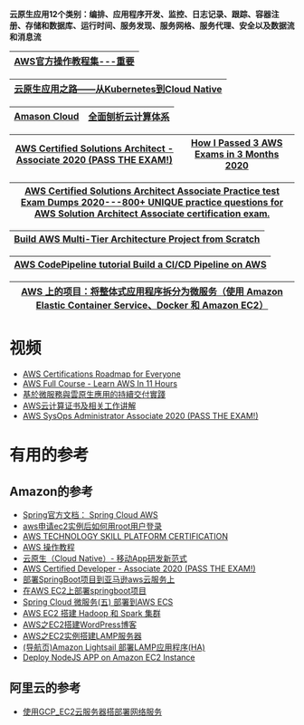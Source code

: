 
**云原生应用12个类别：编排、应用程序开发、监控、日志记录、跟踪、容器注册、存储和数据库、运行时间、服务发现、服务网格、服务代理、安全以及数据流和消息流**

[AWS官方操作教程集---重要](https://aws.amazon.com/cn/getting-started/hands-on/)|
---|

[云原生应用之路——从Kubernetes到Cloud Native](https://jimmysong.io/kubernetes-handbook/cloud-native/from-kubernetes-to-cloud-native.html)|
---|


 [Amason Cloud](https://github.com/stevenli91748/Cloud/blob/master/Amason%20Cloud.md)|[全面刨析云计算体系](https://www.youtube.com/watch?v=8Okv5jyuEj8)|
 ---|---|



[AWS Certified Solutions Architect - Associate 2020 (PASS THE EXAM!)](https://www.youtube.com/watch?v=Ia-UEYYR44s)|[How I Passed 3 AWS Exams in 3 Months 2020](https://www.youtube.com/watch?v=Z-8bVozLo0w)|
---|---|

[AWS Certified Solutions Architect Associate Practice test Exam Dumps 2020---800+ UNIQUE practice questions for AWS Solution Architect Associate certification exam.](https://skillcertpro.com/product/aws-certified-solutions-architect-associate-practice-exam-set-2020/)|
---|

[Build AWS Multi-Tier Architecture Project from Scratch](https://www.youtube.com/watch?v=DoaeNEytnuA&list=RDCMUCCktnahuRFYIBtNnKT5IYyg&start_radio=1&t=2192)|
---|

[AWS CodePipeline tutorial  Build a CI/CD Pipeline on AWS](https://www.youtube.com/watch?v=NwzJCSPSPZs)|
---|

[AWS 上的项目：将整体式应用程序拆分为微服务（使用 Amazon Elastic Container Service、Docker 和 Amazon EC2）](https://aws.amazon.com/cn/getting-started/hands-on/break-monolith-app-microservices-ecs-docker-ec2/)|
---|

# 视频
* [AWS Certifications Roadmap for Everyone](https://www.youtube.com/watch?v=P2FKdqPbyk0)
* [ AWS Full Course - Learn AWS In 11 Hours](https://www.youtube.com/watch?v=cJLJrLlZ8no)
* [基於微服務與雲原生應用的持續交付實踐](https://www.youtube.com/watch?v=-noLaByJBDk)
* [AWS云计算证书及相关工作讲解](https://www.jiuzhang.com/seminar/153/)
* [AWS SysOps Administrator Associate 2020 (PASS THE EXAM!)](https://www.youtube.com/watch?v=KX_AfyrhlgQ)
# 有用的参考

## Amazon的参考
* [Spring官方文档： Spring Cloud AWS](https://cloud.spring.io/spring-cloud-aws/spring-cloud-aws.html#_basic_setup)
* [aws申请ec2实例后如何用root用户登录](https://www.cnblogs.com/yangzhaon/p/11969481.html)
* [AWS TECHNOLOGY SKILL PLATFORM CERTIFICATION](https://www.claydesk.com/)
* [ AWS 操作教程](https://aws.amazon.com/cn/getting-started/hands-on/?awsf.getting-started-content-type=*all&awsf.getting-started-category=*all)
* [云原生（Cloud Native）- 移动App研发新范式](https://www.douban.com/note/638744953/)
* [AWS Certified Developer - Associate 2020 (PASS THE EXAM!)](https://www.youtube.com/watch?v=RrKRN9zRBWs&t=3s)
* [部署SpringBoot项目到亚马逊aws云服务上](https://www.twblogs.net/a/5cb0c671bd9eee480f075dcf/?lang=zh-cn)
* [在AWS EC2上部署springboot项目](https://www.cnblogs.com/yelao/p/12589098.html)
* [Spring Cloud 微服务(五) 部署到AWS ECS](https://www.jianshu.com/p/1617d6948ee8)
* [AWS EC2 搭建 Hadoop 和 Spark 集群](https://www.cnblogs.com/massquantity/p/12088449.html)
* [AWS之EC2搭建WordPress博客](https://www.cnblogs.com/zhijian1574/p/11957133.html)
* [AWS之EC2实例搭建LAMP服务器](https://www.cnblogs.com/zhijian1574/p/11957128.html)
* [(导航页)Amazon Lightsail 部署LAMP应用程序(HA)](https://www.cnblogs.com/zhijian1574/p/11957172.html)
* [Deploy NodeJS APP on Amazon EC2 Instance](https://www.youtube.com/watch?v=tasoWTGM1hA)

## 阿里云的参考
* [使用GCP_EC2云服务器搭部署网络服务](https://www.cnblogs.com/zhijian1574/p/11957138.html)


